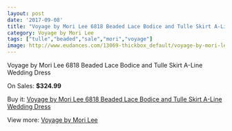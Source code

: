 ```yaml
---
layout: post
date: '2017-09-08'
title: "Voyage by Mori Lee 6818 Beaded Lace Bodice and Tulle Skirt A-Line Wedding Dress"
category: Voyage by Mori Lee
tags: ["tulle","beaded","sale","mori","voyage"]
image: http://www.eudances.com/13069-thickbox_default/voyage-by-mori-lee-6818-beaded-lace-bodice-and-tulle-skirt-a-line-wedding-dress.jpg
---
```

Voyage by Mori Lee 6818 Beaded Lace Bodice and Tulle Skirt A-Line Wedding Dress

On Sales: **$324.99**
<a href="https://www.eudances.com/en/voyage-by-mori-lee/3968-voyage-by-mori-lee-6818-beaded-lace-bodice-and-tulle-skirt-a-line-wedding-dress.html"><amp-img layout="responsive" width="600" height="600" src="//www.eudances.com/13069-thickbox_default/voyage-by-mori-lee-6818-beaded-lace-bodice-and-tulle-skirt-a-line-wedding-dress.jpg" alt="Voyage by Mori Lee 6818 Beaded Lace Bodice and Tulle Skirt A-Line Wedding Dress 0" /></a>
<a href="https://www.eudances.com/en/voyage-by-mori-lee/3968-voyage-by-mori-lee-6818-beaded-lace-bodice-and-tulle-skirt-a-line-wedding-dress.html"><amp-img layout="responsive" width="600" height="600" src="//www.eudances.com/13073-thickbox_default/voyage-by-mori-lee-6818-beaded-lace-bodice-and-tulle-skirt-a-line-wedding-dress.jpg" alt="Voyage by Mori Lee 6818 Beaded Lace Bodice and Tulle Skirt A-Line Wedding Dress 1" /></a>
<a href="https://www.eudances.com/en/voyage-by-mori-lee/3968-voyage-by-mori-lee-6818-beaded-lace-bodice-and-tulle-skirt-a-line-wedding-dress.html"><amp-img layout="responsive" width="600" height="600" src="//www.eudances.com/13072-thickbox_default/voyage-by-mori-lee-6818-beaded-lace-bodice-and-tulle-skirt-a-line-wedding-dress.jpg" alt="Voyage by Mori Lee 6818 Beaded Lace Bodice and Tulle Skirt A-Line Wedding Dress 2" /></a>
<a href="https://www.eudances.com/en/voyage-by-mori-lee/3968-voyage-by-mori-lee-6818-beaded-lace-bodice-and-tulle-skirt-a-line-wedding-dress.html"><amp-img layout="responsive" width="600" height="600" src="//www.eudances.com/13071-thickbox_default/voyage-by-mori-lee-6818-beaded-lace-bodice-and-tulle-skirt-a-line-wedding-dress.jpg" alt="Voyage by Mori Lee 6818 Beaded Lace Bodice and Tulle Skirt A-Line Wedding Dress 3" /></a>
<a href="https://www.eudances.com/en/voyage-by-mori-lee/3968-voyage-by-mori-lee-6818-beaded-lace-bodice-and-tulle-skirt-a-line-wedding-dress.html"><amp-img layout="responsive" width="600" height="600" src="//www.eudances.com/13070-thickbox_default/voyage-by-mori-lee-6818-beaded-lace-bodice-and-tulle-skirt-a-line-wedding-dress.jpg" alt="Voyage by Mori Lee 6818 Beaded Lace Bodice and Tulle Skirt A-Line Wedding Dress 4" /></a>

Buy it: [Voyage by Mori Lee 6818 Beaded Lace Bodice and Tulle Skirt A-Line Wedding Dress](https://www.eudances.com/en/voyage-by-mori-lee/3968-voyage-by-mori-lee-6818-beaded-lace-bodice-and-tulle-skirt-a-line-wedding-dress.html "Voyage by Mori Lee 6818 Beaded Lace Bodice and Tulle Skirt A-Line Wedding Dress")

View more: [Voyage by Mori Lee](https://www.eudances.com/en/47-voyage-by-mori-lee "Voyage by Mori Lee")